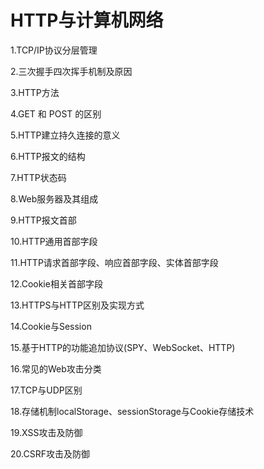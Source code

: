 # HTTP与计算机网络

1.TCP/IP协议分层管理

2.三次握手四次挥手机制及原因

3.HTTP方法

4.GET 和 POST 的区别

5.HTTP建立持久连接的意义

6.HTTP报文的结构

7.HTTP状态码

8.Web服务器及其组成

9.HTTP报文首部

10.HTTP通用首部字段

11.HTTP请求首部字段、响应首部字段、实体首部字段

12.Cookie相关首部字段

13.HTTPS与HTTP区别及实现方式

14.Cookie与Session

15.基于HTTP的功能追加协议(SPY、WebSocket、HTTP)

16.常见的Web攻击分类

17.TCP与UDP区别

18.存储机制localStorage、sessionStorage与Cookie存储技术

19.XSS攻击及防御

20.CSRF攻击及防御
